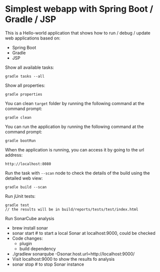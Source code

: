 # Simplest webapp with Spring Boot / Gradle / JSP

This is a Hello-world application that shows how to run / debug / update web applications based on:
* Spring Boot
* Gradle
* JSP

Show all available tasks:

    gradle tasks --all


Show all properties:

    gradle properties

You can clean `target` folder by running the following command at the command prompt:

    gradle clean

You can run the application by running the following command at the command prompt:

    gradle bootRun
    
When the application is running, you can access it by going to the url address:

    http://localhost:8080

Run the task with `--scan` node to check the details of the build using the detailed web view:

    gradle build --scan

Run jUnit tests:

    gradle test
    // the results will be in build/reports/tests/test/index.html

Run SonarCube analysis
- brew install sonar
- sonar start # to start a local Sonar at localhost:9000, could be checked
- Code changes:
  - plugin
  - build dependency
- ./gradlew sonarqube -Dsonar.host.url=http://localhost:9000/
- Visit localhost:9000 to show the results fo analysis
- sonar stop # to stop Sonar instance